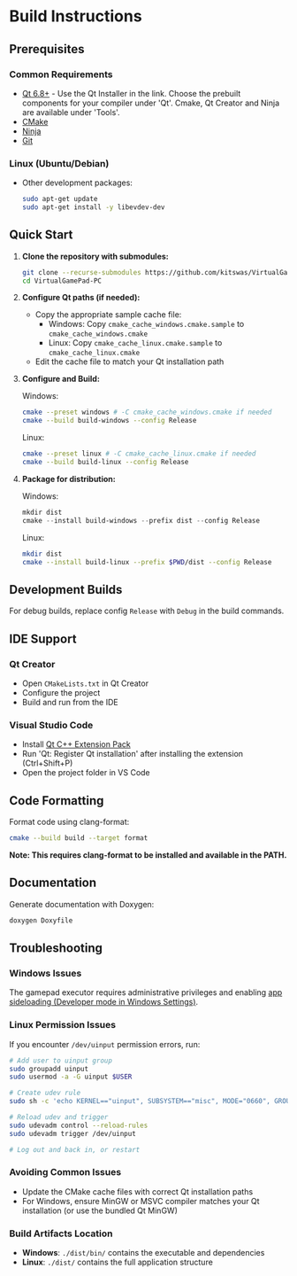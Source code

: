 # Build Instructions

## Prerequisites

### Common Requirements

- [Qt 6.8+](https://www.qt.io/download-qt-installer-oss) - Use the Qt Installer in the link. Choose the prebuilt components for your compiler under 'Qt'. Cmake, Qt Creator and Ninja are available under 'Tools'.
- [CMake](https://cmake.org/download/)
- [Ninja](https://ninja-build.org/)
- [Git](https://git-scm.com/downloads)

### Linux (Ubuntu/Debian)

- Other development packages:

  ```bash
  sudo apt-get update
  sudo apt-get install -y libevdev-dev
  ```

## Quick Start

1. **Clone the repository with submodules:**

   ```bash
   git clone --recurse-submodules https://github.com/kitswas/VirtualGamePad-PC.git
   cd VirtualGamePad-PC
   ```

2. **Configure Qt paths (if needed):**
   - Copy the appropriate sample cache file:
     - Windows: Copy `cmake_cache_windows.cmake.sample` to `cmake_cache_windows.cmake`
     - Linux: Copy `cmake_cache_linux.cmake.sample` to `cmake_cache_linux.cmake`
   - Edit the cache file to match your Qt installation path

3. **Configure and Build:**

   Windows:

   ```bash
   cmake --preset windows # -C cmake_cache_windows.cmake if needed
   cmake --build build-windows --config Release
   ```

   Linux:

   ```bash
   cmake --preset linux # -C cmake_cache_linux.cmake if needed
   cmake --build build-linux --config Release
   ```

4. **Package for distribution:**

   Windows:

   ```powershell
   mkdir dist
   cmake --install build-windows --prefix dist --config Release
   ```

   Linux:

   ```bash
   mkdir dist
   cmake --install build-linux --prefix $PWD/dist --config Release
   ```

## Development Builds

For debug builds, replace config `Release` with `Debug` in the build commands.

## IDE Support

### Qt Creator

- Open `CMakeLists.txt` in Qt Creator
- Configure the project
- Build and run from the IDE

### Visual Studio Code

- Install [Qt C++ Extension Pack](https://marketplace.visualstudio.com/items?itemName=TheQtCompany.qt-cpp-pack)
- Run 'Qt: Register Qt installation' after installing the extension (Ctrl+Shift+P)
- Open the project folder in VS Code

## Code Formatting

Format code using clang-format:

```bash
cmake --build build --target format
```

**Note: This requires clang-format to be installed and available in the PATH.**

## Documentation

Generate documentation with Doxygen:

```bash
doxygen Doxyfile
```

## Troubleshooting

### Windows Issues

The gamepad executor requires administrative privileges and enabling [app sideloading (Developer mode in Windows Settings)](ms-settings:developers).

### Linux Permission Issues

If you encounter `/dev/uinput` permission errors, run:

```bash
# Add user to uinput group
sudo groupadd uinput
sudo usermod -a -G uinput $USER

# Create udev rule
sudo sh -c 'echo KERNEL=="uinput", SUBSYSTEM=="misc", MODE="0660", GROUP="uinput" > /etc/udev/rules.d/99-uinput.rules'

# Reload udev and trigger
sudo udevadm control --reload-rules
sudo udevadm trigger /dev/uinput

# Log out and back in, or restart
```

### Avoiding Common Issues

- Update the CMake cache files with correct Qt installation paths
- For Windows, ensure MinGW or MSVC compiler matches your Qt installation (or use the bundled Qt MinGW)

### Build Artifacts Location

- **Windows**: `./dist/bin/` contains the executable and dependencies
- **Linux**: `./dist/` contains the full application structure
